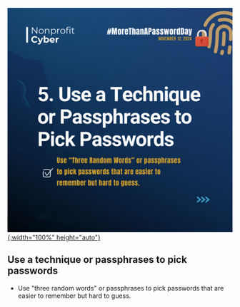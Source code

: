 [![More than a Password Day 2024](/pages/events/featured/guidance_part_5.png){:width="100%" height="auto"}](https://owasp.org/blog/2024/10/30/more-than-a-password-day-2024.html)

## Use a technique or passphrases to pick passwords

- Use "three random words" or passphrases to pick passwords that are easier to remember but hard to guess.
